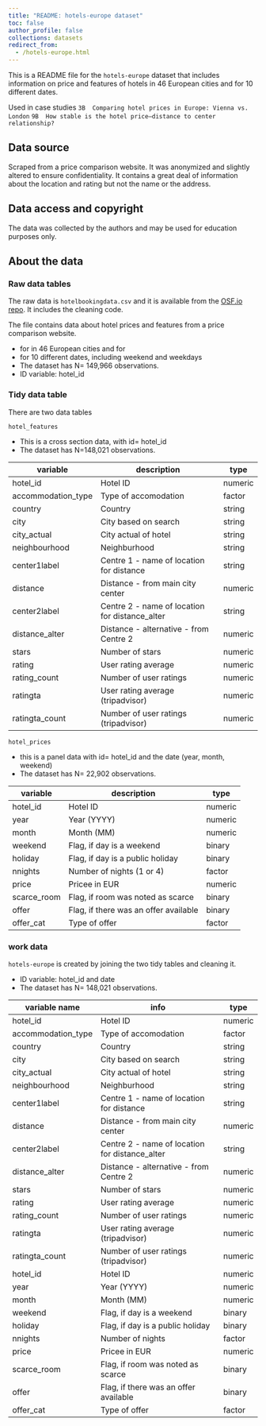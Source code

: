 ```yaml
---
title: "README: hotels-europe dataset"
toc: false
author_profile: false
collections: datasets
redirect_from:
  - /hotels-europe.html
---
```



This is a  README file for the `hotels-europe` dataset that includes information on price and features of hotels in 46 European cities and for 10 different dates. 
 
Used in case studies
`3B  Comparing hotel prices in Europe: Vienna vs. London` 
`9B  How stable is the hotel price–distance to center relationship?`


## Data source

Scraped from a price comparison website.
It was anonymized and slightly altered to ensure confidentiality. 
It contains a great deal of information about the location and rating but not the name or the address. 

## Data access and copyright  

The data was collected by the authors and may be used for education purposes only. 

## About the data

### Raw data tables

The raw data is `hotelbookingdata.csv`  and it is available from the [OSF.io repo](https://osf.io/r6uqb/). It includes the cleaning code.

The file contains data about hotel prices and features from a price comparison website.  
* for in 46 European cities and for 
* for 10 different dates, including weekend and weekdays
* The dataset has N= 149,966 observations.    
* ID variable: hotel_id

### Tidy data table

There are two data tables


`hotel_features`
* This is a cross section data, with id= hotel_id
* The dataset has N=148,021 observations.    

| variable           	| description                                    	| type    	|
|--------------------	|------------------------------------------------	|---------	|
| hotel_id           	| Hotel ID                                       	| numeric 	|
| accommodation_type 	| Type of accomodation                           	| factor  	|
| country            	| Country                                        	| string  	|
| city               	| City based on search                           	| string  	|
| city_actual        	| City actual of hotel                           	| string  	|
| neighbourhood      	| Neighburhood                                   	| string  	|
| center1label       	| Centre 1 - name of location for distance       	| string  	|
| distance           	| Distance - from main city center               	| numeric 	|
| center2label       	| Centre 2 - name of location for distance_alter 	| string  	|
| distance_alter     	| Distance - alternative - from Centre 2         	| numeric 	|
| stars              	| Number of stars                                	| numeric 	|
| rating             	| User rating average                            	| numeric 	|
| rating_count       	| Number of user ratings                         	| numeric 	|
| ratingta           	| User rating average (tripadvisor)              	| numeric 	|
| ratingta_count     	| Number of user ratings (tripadvisor)           	| numeric 	|


`hotel_prices`
* this is a panel data with id= hotel_id and the date (year, month, weekend)
* The dataset has N= 22,902 observations.    



| variable    	| description                           	| type    	|
|-------------	|---------------------------------------	|---------	|
| hotel_id    	| Hotel ID                              	| numeric 	|
| year        	| Year (YYYY)                           	| numeric 	|
| month       	| Month (MM)                            	| numeric 	|
| weekend     	| Flag, if day is a weekend             	| binary  	|
| holiday     	| Flag, if day is a public holiday      	| binary  	|
| nnights     	| Number of nights (1 or 4)             	| factor  	|
| price       	| Pricee in EUR                         	| numeric 	|
| scarce_room 	| Flag, if room was noted as scarce     	| binary  	|
| offer       	| Flag, if there was an offer available 	| binary  	|
| offer_cat   	| Type of offer                         	| factor  	|


### work data

`hotels-europe` is created by joining the two tidy tables and cleaning it. 

* ID variable: hotel_id and date
* The dataset has N= 148,021 observations.    


| variable name 		| info    	 	            						| type   	|  
|--------------------	|------------------------------------------------	|---------	|
| hotel_id           	| Hotel ID                                       	| numeric 	|
| accommodation_type 	| Type of accomodation                           	| factor  	|
| country            	| Country                                        	| string  	|
| city               	| City based on search                           	| string  	|
| city_actual        	| City actual of hotel                           	| string  	|
| neighbourhood      	| Neighburhood                                   	| string  	|
| center1label       	| Centre 1 - name of location for distance       	| string  	|
| distance           	| Distance - from main city center               	| numeric 	|
| center2label       	| Centre 2 - name of location for distance_alter 	| string  	|
| distance_alter     	| Distance - alternative - from Centre 2         	| numeric 	|
| stars              	| Number of stars                                	| numeric 	|
| rating             	| User rating average                            	| numeric 	|
| rating_count       	| Number of user ratings                         	| numeric 	|
| ratingta           	| User rating average (tripadvisor)              	| numeric 	|
| ratingta_count     	| Number of user ratings (tripadvisor)           	| numeric 	|
| hotel_id           	| Hotel ID                                       	| numeric 	|
| year               	| Year (YYYY)                                    	| numeric 	|
| month              	| Month (MM)                                     	| numeric 	|
| weekend            	| Flag, if day is a weekend                      	| binary  	|
| holiday            	| Flag, if day is a public holiday               	| binary  	|
| nnights            	| Number of nights                               	| factor  	|
| price              	| Pricee in EUR                                  	| numeric 	|
| scarce_room        	| Flag, if room was noted as scarce              	| binary  	|
| offer              	| Flag, if there was an offer available          	| binary  	|
| offer_cat          	| Type of offer                                  	| factor  	|